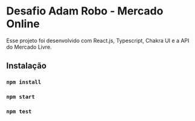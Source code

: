 # Desafio Adam Robo - Mercado Online

Esse projeto foi desenvolvido com React.js, Typescript, Chakra UI e a API do Mercado Livre.

## Instalação

### `npm install`

### `npm start`

### `npm test`

